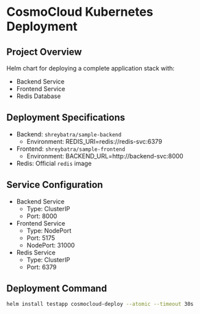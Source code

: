 # CosmoCloud Kubernetes Deployment

## Project Overview
Helm chart for deploying a complete application stack with:
- Backend Service
- Frontend Service
- Redis Database

## Deployment Specifications
- Backend: `shreybatra/sample-backend`
  - Environment: REDIS_URI=redis://redis-svc:6379
- Frontend: `shreybatra/sample-frontend`
  - Environment: BACKEND_URL=http://backend-svc:8000
- Redis: Official `redis` image

## Service Configuration
- Backend Service
  - Type: ClusterIP
  - Port: 8000
- Frontend Service
  - Type: NodePort
  - Port: 5175
  - NodePort: 31000
- Redis Service
  - Type: ClusterIP
  - Port: 6379

## Deployment Command
```bash
helm install testapp cosmocloud-deploy --atomic --timeout 30s
